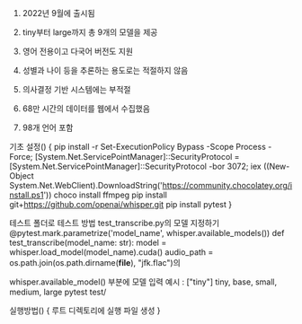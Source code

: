 1. 2022년 9월에 출시됨

2. tiny부터 large까지 총 9개의 모델을 제공

3. 영어 전용이고 다국어 버전도 지원

4. 성별과 나이 등을 추론하는 용도로는 적절하지 않음

5. 의사결정 기반 시스템에는 부적절

6. 68만 시간의 데이터를 웹에서 수집했음

7. 98개 언어 포함

기초 설정() {
pip install -r
Set-ExecutionPolicy Bypass -Scope Process -Force; [System.Net.ServicePointManager]::SecurityProtocol = [System.Net.ServicePointManager]::SecurityProtocol -bor 3072; iex ((New-Object System.Net.WebClient).DownloadString('https://community.chocolatey.org/install.ps1'))
choco install ffmpeg
pip install git+https://github.com/openai/whisper.git
pip install pytest
}

테스트 폴더로 테스트 방법
test_transcribe.py의 모델 지정하기
@pytest.mark.parametrize('model_name', whisper.available_models())
def test_transcribe(model_name: str): 
    model = whisper.load_model(model_name).cuda()
    audio_path = os.path.join(os.path.dirname(__file__), "jfk.flac")의

whisper.available_model() 부분에 모델 입력
예시 : ["tiny"]
tiny, base, small, medium, large
pytest test/

실행방법() {
  루트 디렉토리에 실행 파일 생성
}